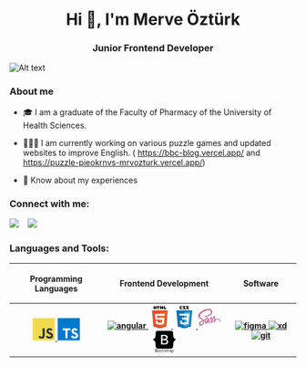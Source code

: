 
<h1 align="center">Hi 👋, I'm Merve Öztürk</h1>
<h3 align="center">Junior Frontend Developer</h3>

<img title="Merve Öztürk" alt="Alt text" src="https://github.com/mrvozturk/mrvozturk/assets/133267808/487c1595-facc-4ffe-800d-0d7ed7d5b022" width="1050px" height="600px">

### About me

- 🎓 I am a graduate of the Faculty of Pharmacy of the University of Health Sciences.

- 👩🏻‍💻 I am currently working on various puzzle games and updated websites to improve English. ( https://bbc-blog.vercel.app/ and https://puzzle-pieokrnvs-mrvozturk.vercel.app/)

- 📄 Know about my experiences

<h3 align="left">Connect with me:</h3>
<a href="mailto:ozturkmerve745@gmail.com" target="_blank"><img height="35" src="https://cdn-icons-png.flaticon.com/512/552/552486.png"></a>&nbsp;&nbsp;&nbsp; <a href="https://www.linkedin.com/in/merve-%C3%B6-5062a5260/" target="_blank"><img height="35" src="https://cdn1.iconfinder.com/data/icons/logotypes/32/square-linkedin-256.png"></a>&nbsp;&nbsp;&nbsp;&nbsp;&nbsp;

<h3 align="left">Languages and Tools:</h3>
<p align="left">
  <table>
    <tr>
      <th><p>Programming Languages</p></th>
      <th><p>Frontend Development</p></th>
      <th><p>Software</p></th>
    </tr>
    <tr>
      <th>
        
<a href="https://developer.mozilla.org/en-US/docs/Web/JavaScript" target="_blank" rel="noreferrer"> <img src="https://raw.githubusercontent.com/devicons/devicon/master/icons/javascript/javascript-original.svg" alt="javascript" width="40" height="40"/> 
</a> 
<a href="https://www.typescriptlang.org/" target="_blank" rel="noreferrer"> <img src="https://raw.githubusercontent.com/devicons/devicon/master/icons/typescript/typescript-original.svg" alt="typescript" width="40" height="40"/> 
</a> 

</th>
      <th>
        <a href="https://angular.io" target="_blank" rel="noreferrer"> <img src="https://angular.io/assets/images/logos/angular/angular.svg" alt="angular" width="40" height="40"/> 
</a> 
<a href="https://www.w3.org/html/" target="_blank" rel="noreferrer"> <img src="https://raw.githubusercontent.com/devicons/devicon/master/icons/html5/html5-original-wordmark.svg" alt="html5" width="40" height="40"/> 
</a> 
<a href="https://www.w3schools.com/css/" target="_blank" rel="noreferrer"> <img src="https://raw.githubusercontent.com/devicons/devicon/master/icons/css3/css3-original-wordmark.svg" alt="css3" width="40" height="40"/> 
</a> 
<a href="https://sass-lang.com" target="_blank" rel="noreferrer"> <img src="https://raw.githubusercontent.com/devicons/devicon/master/icons/sass/sass-original.svg" alt="sass" width="40" height="40"/> 
</a> 
<a href="https://getbootstrap.com" target="_blank" rel="noreferrer"> <img src="https://raw.githubusercontent.com/devicons/devicon/master/icons/bootstrap/bootstrap-plain-wordmark.svg" alt="bootstrap" width="40" height="40"/> 
</a> 
      </th>
      <th>
        
<a href="https://www.figma.com/" target="_blank" rel="noreferrer"> <img src="https://www.vectorlogo.zone/logos/figma/figma-icon.svg" alt="figma" width="40" height="40"/> </a> 
<a href="https://www.adobe.com/products/xd.html" target="_blank" rel="noreferrer"> <img src="https://cdn.worldvectorlogo.com/logos/adobe-xd.svg" alt="xd" width="40" height="40"/> 
<a href="https://git-scm.com/" target="_blank" rel="noreferrer"> <img src="https://www.vectorlogo.zone/logos/git-scm/git-scm-icon.svg" alt="git" width="40" height="40"/> 
</a> 
</a> 
      </th>
    </tr>
  </table>
